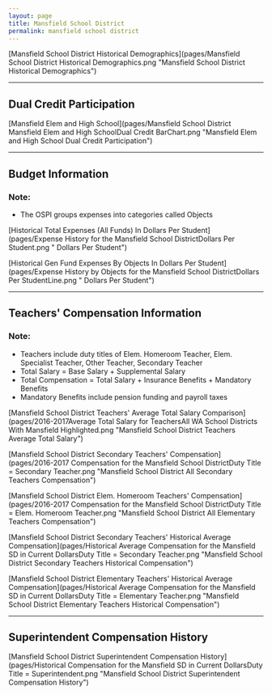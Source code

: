 ```yaml
---
layout: page
title: Mansfield School District
permalink: mansfield school district
---
```



[Mansfield School District Historical Demographics](pages/Mansfield School District Historical Demographics.png "Mansfield School District Historical Demographics")

___

## Dual Credit Participation

[Mansfield Elem and High School](pages/Mansfield School District Mansfield Elem and High SchoolDual Credit BarChart.png "Mansfield Elem and High School Dual Credit Participation")


___

## Budget Information
### Note:
- The OSPI groups expenses into categories called Objects

[Historical Total Expenses (All Funds) In Dollars Per Student](pages/Expense History for the Mansfield School DistrictDollars Per Student.png " Dollars Per Student")

[Historical Gen Fund Expenses By Objects In Dollars Per Student](pages/Expense History by Objects for the Mansfield School DistrictDollars Per StudentLine.png " Dollars Per Student")


___

## Teachers' Compensation Information
### Note:
- Teachers include duty titles of Elem. Homeroom Teacher, Elem. Specialist Teacher, Other Teacher, Secondary Teacher
- Total Salary = Base Salary + Supplemental Salary
- Total Compensation = Total Salary + Insurance Benefits + Mandatory Benefits
- Mandatory Benefits include pension funding and payroll taxes

[Mansfield School District Teachers' Average Total Salary Comparison](pages/2016-2017Average Total Salary for TeachersAll WA School Districts With Mansfield Highlighted.png "Mansfield School District Teachers Average Total Salary")

[Mansfield School District Secondary Teachers' Compensation](pages/2016-2017 Compensation for the Mansfield School DistrictDuty Title = Secondary Teacher.png "Mansfield School District All Secondary Teachers Compensation")

[Mansfield School District Elem. Homeroom Teachers' Compensation](pages/2016-2017 Compensation for the Mansfield School DistrictDuty Title = Elem. Homeroom Teacher.png "Mansfield School District All Elementary Teachers Compensation")

[Mansfield School District Secondary Teachers' Historical Average Compensation](pages/Historical Average Compensation for the Mansfield SD in Current DollarsDuty Title = Secondary Teacher.png "Mansfield School District Secondary Teachers Historical Compensation")

[Mansfield School District Elementary Teachers' Historical Average Compensation](pages/Historical Average Compensation for the Mansfield SD in Current DollarsDuty Title = Elementary Teacher.png "Mansfield School District Elementary Teachers Historical Compensation")


___

## Superintendent Compensation History

[Mansfield School District Superintendent Compensation History](pages/Historical Compensation for the Mansfield SD in Current DollarsDuty Title = Superintendent.png "Mansfield School District Superintendent Compensation History")


